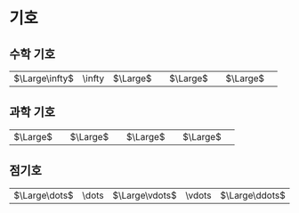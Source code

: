 # 기호
## 수학 기호
|||||||||
|:-:|:-|:-:|:-|:-:|:-|:-:|:-|
$\Large\infty$|\infty|$\Large$||$\Large$||$\Large$|

## 과학 기호
|||||||||
|:-:|:-|:-:|:-|:-:|:-|:-:|:-|
$\Large$||$\Large$||$\Large$||$\Large$|


## 점기호
|||||||||
|:-:|:-|:-:|:-|:-:|:-|:-:|:-|
|$\Large\dots$|\dots|$\Large\vdots$|\vdots|$\Large\ddots$|\ddots|||

